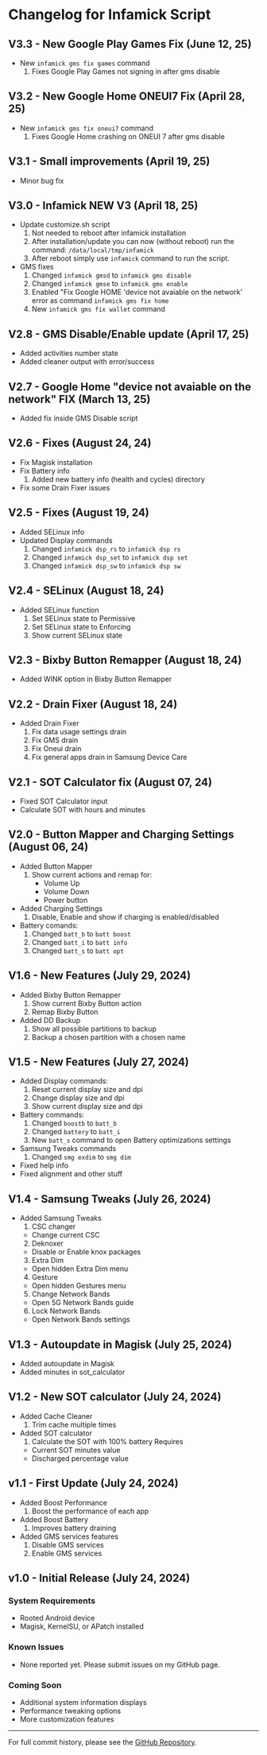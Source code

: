 # Changelog for Infamick Script
## V3.3 - New Google Play Games Fix (June 12, 25)
- New `infamick gms fix games` command
  1. Fixes Google Play Games not signing in after gms disable
## V3.2 - New Google Home ONEUI7 Fix (April 28, 25)
- New `infamick gms fix oneui7` command
  1. Fixes Google Home crashing on ONEUI 7 after gms disable
## V3.1 - Small improvements (April 19, 25)
- Minor bug fix
## V3.0 - Infamick NEW V3 (April 18, 25)
- Update customize.sh script
  1. Not needed to reboot after infamick installation
  2. After installation/update you can now (without reboot) run the command: `/data/local/tmp/infamick`
  3. After reboot simply use `infamick` command to run the script.
- GMS fixes
  1. Changed `infamick gmsd` to `infamick gms disable`
  2. Changed `infamick gmse` to `infamick gms enable`
  3. Enabled "Fix Google HOME 'device not avaiable on the network' error as command `infamick gms fix home`
  4. New `infamick gms fix wallet` command
## V2.8 - GMS Disable/Enable update (April 17, 25)
- Added activities number state
- Added cleaner output with error/success
## V2.7 - Google Home "device not avaiable on the network" FIX (March 13, 25)
- Added fix inside GMS Disable script
## V2.6 - Fixes (August 24, 24)
- Fix Magisk installation
- Fix Battery info
  1. Added new battery info (health and cycles) directory
- Fix some Drain Fixer issues
## V2.5 - Fixes (August 19, 24)
- Added SELinux info
- Updated Display commands
  1. Changed `infamick dsp_rs` to `infamick dsp rs`
  2. Changed `infamick dsp_set` to `infamick dsp set`
  3. Changed `infamick dsp_sw` to `infamick dsp sw`
## V2.4 - SELinux (August 18, 24)
- Added SELinux function
  1. Set SELinux state to Permissive
  2. Set SELinux state to Enforcing
  3. Show current SELinux state
## V2.3 - Bixby Button Remapper (August 18, 24)
- Added WINK option in Bixby Button Remapper
## V2.2 - Drain Fixer (August 18, 24)
- Added Drain Fixer
  1. Fix data usage settings drain
  2. Fix GMS drain
  3. Fix Oneui drain
  4. Fix general apps drain in Samsung Device Care
## V2.1 - SOT  Calculator fix (August 07, 24)
- Fixed SOT Calculator input
- Calculate SOT with hours and minutes
## V2.0 - Button Mapper and Charging Settings (August 06, 24)
- Added Button Mapper
  1. Show current actions and remap for:
     - Volume Up
     - Volume Down
     - Power button
- Added Charging Settings
  1. Disable, Enable and show if charging is enabled/disabled
- Battery comands:
  1. Changed `batt_b` to `batt boost`
  2. Changed `batt_i` to `batt info`
  3. Changed `batt_s` to `batt opt`
## V1.6 - New Features (July 29, 2024)
- Added Bixby Button Remapper
  1. Show current Bixby Button action
  2. Remap Bixby Button
- Added DD Backup
  1. Show all possible partitions to backup
  2. Backup a chosen partition with a chosen name
## V1.5 - New Features (July 27, 2024)
- Added Display commands:
  1. Reset current display size and dpi
  2. Change display size and dpi 
  3. Show current display size and dpi
- Battery commands:
  1. Changed `boostb` to `batt_b`
  2. Changed `battery` to `batt_i`
  3. New `batt_s` command to open Battery optimizations settings
- Samsung Tweaks commands
  1. Changed `smg exdim` to `smg dim`
- Fixed help info
- Fixed alignment and other stuff
## V1.4 - Samsung Tweaks (July 26, 2024)
- Added Samsung Tweaks
  1. CSC changer
    - Change current CSC
  2. Deknoxer
    - Disable or Enable knox packages
  3. Extra Dim
    - Open hidden Extra Dim menu
  4. Gesture
   - Open hidden Gestures menu
  5. Change Network Bands
   - Open 5G Network Bands guide
  6. Lock Network Bands
   - Open Network Bands settings
## V1.3 - Autoupdate in Magisk (July 25, 2024)
- Added autoupdate in Magisk
- Added minutes in sot_calculator
## V1.2 - New SOT calculator (July 24, 2024)
- Added Cache Cleaner
  1. Trim cache multiple times
- Added SOT calculator
  1. Calculate the SOT with 100% battery
    Requires
    - Current SOT minutes value
    - Discharged percentage value
## v1.1 - First Update (July 24, 2024)
- Added Boost Performance
  1. Boost the performance of each app
- Added Boost Battery
  1. Improves battery draining
- Added GMS services features
  1. Disable GMS services
  2. Enable GMS services
## v1.0 - Initial Release (July 24, 2024)

### System Requirements
- Rooted Android device
- Magisk, KernelSU, or APatch installed

### Known Issues
- None reported yet. Please submit issues on my GitHub page.

### Coming Soon
- Additional system information displays
- Performance tweaking options
- More customization features

---

For full commit history, please see the [GitHub Repository](https://github.com/Infamousmick/Infamick-script).
